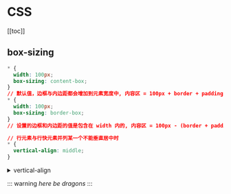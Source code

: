 # CSS

[[toc]]

## box-sizing

```css
* {
  width: 100px;
  box-sizing: content-box;
}
// 默认值，边框与内边距都会增加到元素宽度中, 内容区 = 100px + border + padding
* {
  width: 100px;
  box-sizing: border-box;
}
// 设置的边框和内边距的值是包含在 width 内的, 内容区 = 100px - (border + padding)
```

```css
// 行元素与行快元素并列某一个不能垂直居中时
* {
  vertical-align: middle;
}
```

<details>
  <summary>vertical-align</summary>
- baseline（默认值）：元素的基线与父元素的基线对齐.  
- sub：元素的基线与父元素的下标基线对齐.  
- super：元素的基线与父元素的上标基线对齐.  
- top：元素的顶部与父元素的顶部对齐.  
- text-top：元素的顶部与父元素的文本顶部对齐.  
- middle：元素的中部与父元素的基线加上 x-height 的一半对齐.  
- bottom：元素的底部与父元素的底部对齐.  
- text-bottom：元素的底部与父元素的文本底部对齐.  
- length：元素的基线相对于父元素的基线上移或下移指定的长度.  
- %：元素的基线相对于父元素的基线上移或下移指定百分比的高度.  
</details>

::: warning
*here be dragons*
:::
